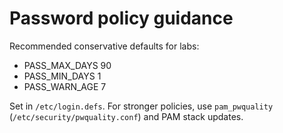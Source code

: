 # Password policy guidance

Recommended conservative defaults for labs:
- PASS_MAX_DAYS   90
- PASS_MIN_DAYS   1
- PASS_WARN_AGE   7

Set in `/etc/login.defs`. For stronger policies, use `pam_pwquality` (`/etc/security/pwquality.conf`) and PAM stack updates.
